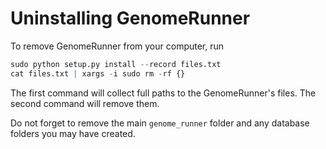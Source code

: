 


Uninstalling GenomeRunner
========================================================

To remove GenomeRunner from your computer, run


```r
sudo python setup.py install --record files.txt
cat files.txt | xargs -i sudo rm -rf {}
```


The first command will collect full paths to the GenomeRunner's files. The second command will remove them. 

Do not forget to remove the main `genome_runner` folder and any database folders you may have created.
